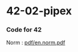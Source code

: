 # 42-02-pipex
### Code for 42
Norm : [pdf/en.norm.pdf](https://github.com/42School/norminette/blob/master/pdf/en.norm.pdf)  
